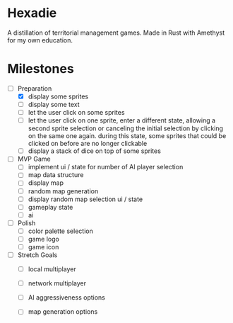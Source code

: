 # Hexadie
A distillation of territorial management games. Made in Rust with Amethyst for my own education.

# Milestones
- [ ] Preparation 
  - [X] display some sprites
  - [ ] display some text
  - [ ] let the user click on some sprites
  - [ ] let the user click on one sprite, enter a different state, allowing a second sprite selection or canceling the initial selection by clicking on the same one again. during this state, some sprites that could be clicked on before are no longer clickable
  - [ ] display a stack of dice on top of some sprites
- [ ] MVP Game
  - [ ] implement ui / state for number of AI player selection
  - [ ] map data structure
  - [ ] display map
  - [ ] random map generation
  - [ ] display random map selection ui / state
  - [ ] gameplay state
  - [ ] ai
- [ ] Polish
  - [ ] color palette selection
  - [ ] game logo
  - [ ] game icon
- [ ] Stretch Goals
  - [ ] local multiplayer
  - [ ] network multiplayer
  - [ ] AI aggressiveness options
  - [ ] map generation options
  